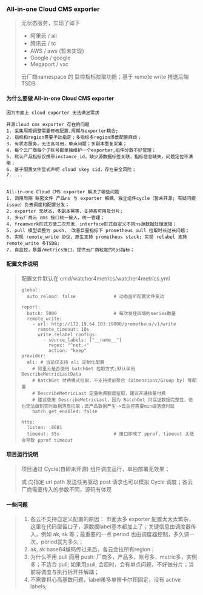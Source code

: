 ### All-in-one Cloud CMS exporter

> 无状态服务，实现了如下
>
> - 阿里云 / ali
> - 腾讯云 / tc
> - AWS / aws (暂未实现)
> - Google / google
> - Megaport / vxc
>
> 云厂商namespace 的 监控指标拉取功能；基于 remote write 推送后端 TSDB

#### 为什么要做 All-in-one Cloud CMS exporter

```text
因为市面上 cloud exporter 无法满足需求

开源cloud cms exporter 存在的问题
1. 采集周期调整需要修改配置,周期与exporter耦合;
2. 指标和region需要手动指定；多指标多region场景配置麻烦；
3. 有状态服务，无法高可用，单点问题；多副本重复采集；
4. 每个云厂商每个子账号都单独维护一个exporter,组件分散不好管理；
5. 默认产品指标仅携带instance_id，缺少源数据标签关联，指标信息缺失，问题定位不清晰；
6. 基于配置文件显式声明 cloud skey sid，存在安全风险；
7. ...


All-in-one Cloud CMS exporter 解决了哪些问题
1. 调用周期 账密文件 产品ns 与 exporter 解耦，独立组件cycle（暂未开源; 有疑问提issue）负责调度和配置分发；
2. exporter 无状态，多副本幂等，支持高可用及分片;
3. 多云厂商云 cms 接口统一接入，统一管理；
4. freamwork形式方便二次开发，interface形式自定义不同ns源数据处理逻辑；
5. pull 模型调整为 push， 改善巨量指标下 prometheus pull 拉取时长过长问题；
6. 实现 remote_write 协议，原生支持 prometheus stack; 实现 relabel 支持 remote_write 多TSDB;
7. 自监控，暴露/metrics接口，提供云厂商粒度的tps指标；
```

#### 配置文件说明

> 配置文件默认在 cmd/watcher4metrics/watcher4metrics.yml
> ```
> global:
>   auto_reload: false				# 动态监听配置文件变动
>
> report:
>   batch: 5000                     # 每次发往后端的series数量
>   remote_write:
>     - url: http://172.19.64.103:19000/prometheus/v1/write
>       remote_timeout: 10s
>       write_relabel_configs:
>         - source_labels: ["__name__"]
>           regex: "^net.+"
>           action: "keep"
> provider:
>   ali: # 当前仅支持 ali 定制化配置
>     # 阿里云是否使用 batchGet 拉取方式;默认采用 DescribeMetricLastData
>     # BatchGet 付费模式拉取，不支持提前聚合 (Dimensions/Gruop by) 等配置
>     # DescribeMetricLast 定量免费额度拉取，建议开通按量付费
>     # 建议使用 DescribeMetricLast，因为 BatchGet 只保证数据完整性，但也无法做到实时数据落盘拉取；云产品数据产生->云监控需要min级落盘时延
>     batch_get_enabled: false
>
> http:
>   listen: :8081
>   timeout: 35s					# 接口即成了 pprof, timeout 太低会导致 pprof timeout
> ```

#### 项目运行说明

> 项目通过 Cycle(自研未开源) 组件调度运行，单独部署无效果；
>
> 或 向指定 url path 发送任务驱动 post 请求也可以模拟 Cycle 调度；各云厂商需要传入的参数不同，源码有体现


#### 一些问题
> 1. 各云不支持自定义配置的原因： 市面太多 exporter 配置太太太繁杂，这里在代码层留口子，源数据label基本都加上了；关键信息由调度器传入，例如 ak, sk 等；最重要的一点 period 
> 也由调度器控制，多久调一次，period就为多久；
> 2. ak, sk base64编码传过来后，各云会拉所有region；
> 3. 为什么不用 pull 而用 push: 厂商多，产品多，账号多，metric多，实例多；不适合 pull; 如果用pull, 会超时，会有单点问题，不好做分片；当前将调度与执行拆开并解耦；
> 4. 不需要担心高基数问题，label虽多单笛卡尔积固定，没有 active labels;